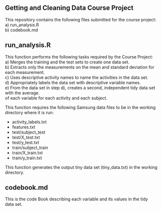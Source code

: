 ## Getting and Cleaning Data Course Project
This repository contains the following files submitted for the course project:  
a) run_analysis.R  
b) codebook.md  

## run_analysis.R
This function performs the following tasks required by the Course Project:  
a) Merges the training and the test sets to create one data set.  
b) Extracts only the measurements on the mean and standard deviation for each measurement.   
c) Uses descriptive activity names to name the activities in the data set.  
d) Appropriately labels the data set with descriptive variable names.  
e) From the data set in step d), creates a second, independent tidy data set with the average.  
   of each variable for each activity and each subject.  

This function requires the following Samsung data files to be in the working directory where it is run:
- activity_labels.txt
- features.txt
- test/subject_test
- test/X_test.txt
- test/y_test.txt
- train/subject_train
- train/X_train.txt
- train/y_train.txt

This function generates the output tiny data set (tiny_data.txt) in the working directory.

## codebook.md
This is the code Book describing each variable and its values in the tidy data set.
